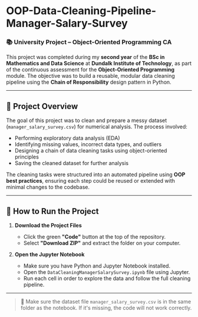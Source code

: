 # OOP-Data-Cleaning-Pipeline-Manager-Salary-Survey

### 📚 University Project – Object-Oriented Programming CA

This project was completed during my **second year** of the **BSc in Mathematics and Data Science** at **Dundalk Institute of Technology**, as part of the continuous assessment for the **Object-Oriented Programming** module. The objective was to build a reusable, modular data cleaning pipeline using the **Chain of Responsibility** design pattern in Python.

---

## 📌 Project Overview

The goal of this project was to clean and prepare a messy dataset (`manager_salary_survey.csv`) for numerical analysis. The process involved:
- Performing exploratory data analysis (EDA)
- Identifying missing values, incorrect data types, and outliers
- Designing a chain of data cleaning tasks using object-oriented principles
- Saving the cleaned dataset for further analysis

The cleaning tasks were structured into an automated pipeline using **OOP best practices**, ensuring each step could be reused or extended with minimal changes to the codebase.

---
## 🚀 How to Run the Project

1. **Download the Project Files**
   - Click the green **"Code"** button at the top of the repository.
   - Select **"Download ZIP"** and extract the folder on your computer.

2. **Open the Jupyter Notebook**
   - Make sure you have Python and Jupyter Notebook installed.
   - Open the `DataCleaningManagerSalarySurvey.ipynb` file using Jupyter.
   - Run each cell in order to explore the data and follow the full cleaning pipeline.

---

> 📁 Make sure the dataset file `manager_salary_survey.csv` is in the same folder as the notebook. If it's missing, the code will not work correctly.
